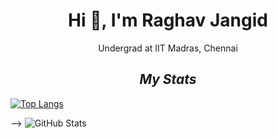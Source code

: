 <h1 align="center">Hi 👋, I'm Raghav Jangid</h1>

<p align="center">Undergrad at IIT Madras, Chennai</p>



<h2 align="center"><i>My Stats</i></h2>

<!--
-->
[![Top Langs](https://github-readme-stats.vercel.app/api/top-langs/?username=Raghav-J402&layout=compact&theme=radical)](https://github.com/anuraghazra/github-readme-stats)

<!--
-->
-->
![GitHub Stats](https://github-readme-stats.vercel.app/api?username=Raghav-J402&theme=radical)

